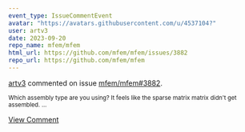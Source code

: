 ```yaml
---
event_type: IssueCommentEvent
avatar: "https://avatars.githubusercontent.com/u/4537104?"
user: artv3
date: 2023-09-20
repo_name: mfem/mfem
html_url: https://github.com/mfem/mfem/issues/3882
repo_url: https://github.com/mfem/mfem
---
```


<a href='https://github.com/artv3' target='_blank'>artv3</a> commented on issue <a href='https://github.com/mfem/mfem/issues/3882' target='_blank'>mfem/mfem#3882</a>.

<small>Which assembly type are you using? It feels like the sparse matrix matrix didn't get assembled. ...</small>

<a href='https://github.com/mfem/mfem/issues/3882' target='_blank'>View Comment</a>